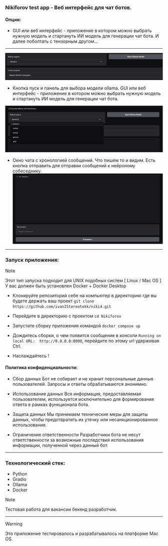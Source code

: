 ### Nikiforov test app - Веб интерфейс для чат ботов. 

#### Опции:
- GUI или веб интерфейс - приложение в котором можно выбрать нужную модель и стартануть ИИ модель для генерации чат бота. 
И далее поболтать с тензорным другом...

--- 

![Превью](pics/section-model.png)

- Кнопка пуск и панель для выбора модели ollama.
GUI или веб интерфейс - приложение в котором можно выбрать нужную модель и стартануть ИИ модель для генерации чат бота.


![Превью](pics/models-chooice.png)


- Окно чата с хpонологией сообщений. Что пишем то и видим. Есть кнопка отправить для отправки сообщений к нейроному собеседнику.
![Превью](pics/chat-window.png)



---

### Запуск приложения:

> [!NOTE]
> Этот тип запуска подходит для UNIX подобных систем [ Linux / Mac OS ]
> У вас должен быть установлен Docker + Docker Desktop

- Клонируйте репозиторий себе на компьютер в директорию где вы будете держать ваш проект `git clone https://github.com/ivanIStereotekk/niki4.git`

- Перейдите в директорию с проектом  `cd Nikiforov`

- Запустите сборку приложения командой `docker compose up`

- Дождитесь сборки, о чем появится сообщение в консоли `Running on local URL:  http://0.0.0.0:8000`, перейдите по этому  url удерживая Ctrl.

- Наслаждайтесь !

#### Политика конфиденциальности:

- Сбор данных
Бот не собирает и не хранит персональные данные пользователей. Запросы и ответы обрабатываются анонимно.

- Использование данных
Вся информация, предоставляемая пользователем, используется исключительно для формирования ответа в рамках функционала бота.

- Защита данных
Мы принимаем технические меры для защиты данных, чтобы предотвратить их утечку или несанкционированное использование.

- Ограничение ответственности
Разработчики бота не несут ответственности за возможные последствия использования информации, полученной через данный бот.


--- 
### Технологический стек:
- Python
- Gradio
- Ollama
- Docker


> [!NOTE]
> Тестовая работа для вакансии бекенд разработчик.


---

> [!WARNING]
> Это приложение тестировалось и разрабатывалось на платформе Mac OS.